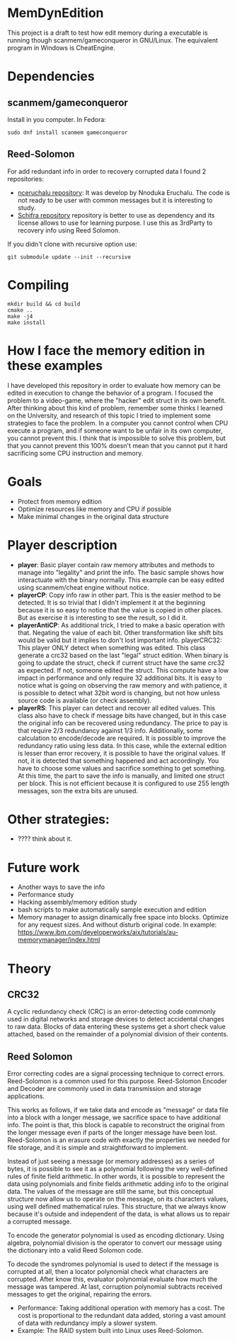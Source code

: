 # MemDynEdition

This project is a draft to test how edit memory during a executable is running though scanmem/gameconqueror in GNU/Linux. The equivalent program in Windows is CheatEngine.

# Dependencies

## scanmem/gameconqueror

Install in you computer. In Fedora:

```
sudo dnf install scanmem gameconqueror
```

## Reed-Solomon

For add redundant info in order to recovery corrupted data I found 2 repositories:
* [nceruchalu repository](https://github.com/nceruchalu/reed_solomon): It was develop by Nnoduka Eruchalu. The code is not ready to be user with common messages but it is interesting to study.
* [Schifra repository](https://github.com/ArashPartow/schifra) repository is better to use as dependency and its license allows to use for learning purpose. I use this as 3rdParty to recovery info using Reed Solomon.

If you didn't clone with recursive option use:

```
git submodule update --init --recursive
```

# Compiling

```
mkdir build && cd build
cmake ..
make -j4
make install
```

# How I face the memory edition in these examples

I have developed this repository in order to evaluate how memory can be edited in execution to change the behavior of a program. I focused the problem to a video-game, where the "hacker" edit struct in its own benefit. After thinking about this kind of problem, remember some thinks I learned on the University, and research of this topic I tried to implement some strategies to face the problem. In a computer you cannot control when CPU execute a program, and if someone want to be unfair in its own computer, you cannot prevent this. I think that is impossible to solve this problem, but that you cannot prevent this 100% doesn't mean that you cannot put it hard sacrificing some CPU instruction and memory.

# Goals

* Protect from memory edition
* Optimize resources like memory and CPU if possible
* Make minimal changes in the original data structure

# Player description

* **player**: Basic player contain raw memory attributes and methods to manage into "legality" and print the info. The basic sample shows how interactuate with the binary normally. This example can be easy edited using scanmem/cheat engine without notice.
* **playerCP**: Copy info raw in other part. This is the easier method to be detected. It is so trivial that I didn't implement it at the beginning because it is so easy to notice that the value is copied in other places. But as exercise it is interesting to see the result, so I did it.
* **playerAntiCP**: As additional trick, I tried to make a basic operation with that. Negating the value of each bit. Other transformation like shift bits would be valid but it implies to don't lost important info.
playerCRC32: This player ONLY detect when something was edited. This class generate a crc32 based on the last "legal" struct edition. When binary is going to update the struct, check if current struct have the same crc32 as expected. If not, someone edited the struct. This compute have a low impact in performance and only require 32 additional bits. It is easy to notice what is going on observing the raw memory and with patience, it is possible to detect what 32bit word is changing, but not how unless source code is available (or check assembly).
* **playerRS**: This player can detect and recover all edited values. This class also have to check if message bits have changed, but in this case the original info can be recovered using redundancy. The price to pay is that require 2/3 redundancy against 1/3 info. Additionally, some calculation to encode/decode are required. It is possible to improve the redundancy ratio using less data. In this case, while the external edition is lesser than error recovery, it is possible to have the original values. If not, it is detected that something happened and act accordingly. You have to choose some values and sacrifice something to get something. At this time, the part to save the info is manually, and limited one struct per block. This is not efficient because it is configured to use 255 length messages, son the extra bits are unused.

# Other strategies:

* ???? think about it.

# Future work

* Another ways to save the info
* Performance study
* Hacking assembly/memory edition study
* bash scripts to make automatically sample execution and edition
* Memory manager to assign dinamically free space into blocks. Optimize for any request sizes. And without disturb original code. In example: https://www.ibm.com/developerworks/aix/tutorials/au-memorymanager/index.html

# Theory

## CRC32

A cyclic redundancy check (CRC) is an error-detecting code commonly used in digital networks and storage devices to detect accidental changes to raw data. Blocks of data entering these systems get a short check value attached, based on the remainder of a polynomial division of their contents.

## Reed Solomon

Error correcting codes are a signal processing technique to correct errors. Reed-Solomon is a common used for this purpose. Reed-Solomon Encoder and Decoder are commonly used in data transmission and storage applications.

This works as follows, if we take data and encode as "message" or data file into a block with a longer message, we sacrifice space to have additional info. The point is that, this block is capable to reconstruct the original from the longer message even if parts of the longer message have been lost. Reed-Solomon is an erasure code with exactly the properties we needed for file storage, and it is simple and straightforward to implement.

Instead of just seeing a message (or memory addresses) as a series of bytes, it is possible to see it as a polynomial following the very well-defined rules of finite field arithmetic. In other words, it is possible to represent the data using polynomials and finite fields arithmetic adding info to the original data. The values of the message are still the same, but this conceptual structure now allow us to operate on the message, on its characters values, using well defined mathematical rules. This structure, that we always know because it's outside and independent of the data, is what allows us to repair a corrupted message.

To encode the generator polynomial is used as encoding dictionary. Using algebra, polynomial division is the operator to convert our message using the dictionary into a valid Reed Solomon code.

To decode the syndromes polynomial is used to detect if the message is corrupted at all, then a locator polynomial check what characters are corrupted. After know this, evaluator polynomial evaluate how much the message was tampered. At last, corruption polynomial subtracts received messages to get the original, repairing the errors.

* Performance: Taking additional operation with memory has a cost. The cost is proportional to the redundant data added, storing a vast amount of data with redundancy imply a slower system.
* Example: The RAID system built into Linux uses Reed-Solomon.
